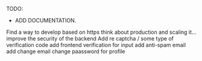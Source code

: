 TODO:

- ADD DOCUMENTATION.

Find a way to develop based on https
think about production and scaling it...
improve the security of the backend
Add re captcha / some type of verification code
add frontend verification for input
add anti-spam email
add change email
change paassword for profile